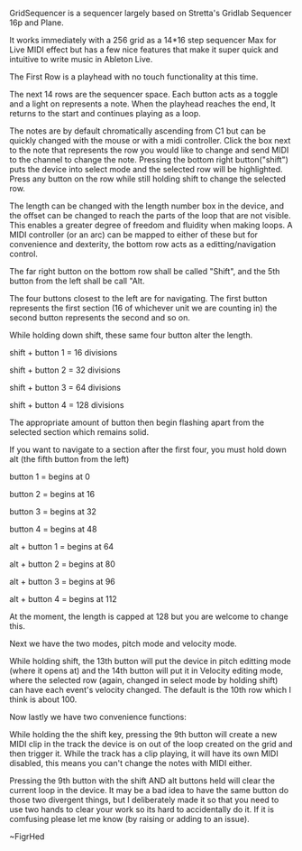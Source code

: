 
GridSequencer is a sequencer largely based on Stretta's Gridlab Sequencer 16p and Plane.

It works immediately with a 256 grid as a 14*16 step sequencer Max for Live MIDI effect but has a few nice features that make it super quick and intuitive to write music in Ableton Live.

The First Row is a playhead with no touch functionality at this time.

The next 14 rows are the sequencer space. Each button acts as a toggle and a light on represents a note. When the playhead reaches the end, It returns to the start and continues playing as a loop.

The notes are by default chromatically ascending from C1 but can be quickly changed with the mouse or with a midi controller.
Click the box next to the note that represents the row you would like to change and send MIDI to the channel to change the note.
Pressing the bottom right button("shift") puts the device into select mode and the selected row will be highlighted. Press any button on the row while still holding shift to change the selected row.

The length can be changed with the length number box in the device, and the offset can be changed to reach the parts of the loop that are not visible.
This enables a greater degree of freedom and fluidity when making loops.
A MIDI controller (or an arc) can be mapped to either of these but for convenience and dexterity, the bottom row acts as a editting/navigation control.

The far right button on the bottom row shall be called "Shift", and the 5th button from the left shall be call "Alt.

The four buttons closest to the left are for navigating.
The first button represents the first section (16 of whichever unit we are counting in)
the second button represents the second and so on.

While holding down shift, these same four button alter the length.

shift + button 1 = 16  divisions

shift + button 2 = 32  divisions

shift + button 3 = 64  divisions

shift + button 4 = 128 divisions

The appropriate amount of button then begin flashing apart from the selected section which remains solid.

If you want to navigate to a section after the first four, you must hold down alt (the fifth button from the left)

button 1 = begins at 0

button 2 = begins at 16

button 3 = begins at 32

button 4 = begins at 48

alt + button 1 = begins at 64

alt + button 2 = begins at 80

alt + button 3 = begins at 96

alt + button 4 = begins at 112

At the moment, the length is capped at 128 but you are welcome to change this.

Next we have the two modes, pitch mode and velocity mode.

While holding shift, the 13th button will put the device in pitch editting mode (where it opens at) and the 14th button will put it in Velocity editing mode, where the selected row (again, changed in select mode by holding shift) can have each event's velocity changed.
The default is the 10th row which I think is about 100.

Now lastly we have two convenience functions:

While holding the the shift key, pressing the 9th button will create a new MIDI clip in the track the device is on out of the loop created on the grid and then trigger it. While the track has a clip playing, it will have its own MIDI disabled, this means you can't change the notes with MIDI either.

Pressing the 9th button with the shift AND alt buttons held will clear the current loop in the device.
It may be a bad idea to have the same button do those two divergent things, but I deliberately made it so that you need to use two hands to clear your work so its hard to accidentally do it.
If it is comfusing please let me know (by raising or adding to an issue).

~FigrHed
